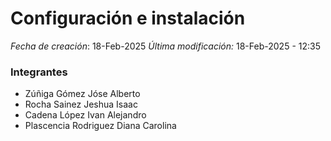 # Configuración e instalación
*Fecha de creación*: 18-Feb-2025
*Última modificación:* 18-Feb-2025 - 12:35

### Integrantes
- Zúñiga Gómez Jóse Alberto
- Rocha Sainez Jeshua Isaac
- Cadena López Ivan Alejandro
- Plascencia Rodriguez Diana Carolina

